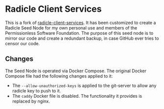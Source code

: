 # Radicle Client Services

This is a fork of [radicle-client-services](https://github.com/radicle-dev/radicle-client-services). It has been customized to create a Radicle Seed Node for my own personal use and members of the Permissionless Software Foundation. The purpose of this seed node is to mirror our code and create a redundant backup, in case GitHub ever tries to censor our code.

## Changes
The Seed Node is operated via Docker Compose. The original Docker Compose file had the following changes applied to it:

- The `--allow-unauthorized-keys` is applied to the git-server to allow any radicle key to push to it.
- The `caddy` Docker file is disabled. The functionality it provides is replaced by nginx.
